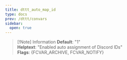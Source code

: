 ```yaml
---
title: dttt_auto_map_id
type: docs
prev: /dttt/convars
sidebar:
  open: true
---
```


> [!Note] Information
> **Default**: "1"  
> **Helptext**: "Enabled auto assignment of Discord IDs"  
> **Flags**: {FCVAR_ARCHIVE, FCVAR_NOTIFY}
